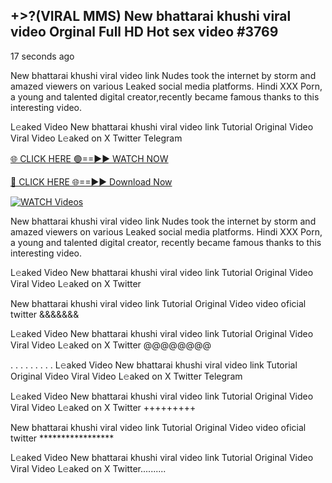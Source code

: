 ## +>?(VIRAL MMS) New bhattarai khushi viral video Orginal Full HD Hot sex video #3769

17 seconds ago

New bhattarai khushi viral video link Nudes took the internet by storm and amazed viewers on various Leaked social media platforms. Hindi XXX Porn, a young and talented digital creator,recently became famous thanks to this interesting video.

L𝚎aked Video New bhattarai khushi viral video link Tutorial Original Video Viral Video L𝚎aked on X Twitter Telegram

[🌐 CLICK HERE 🟢==►► WATCH NOW](https://dekho-ki-hoy-07-2k25.blogspot.com/2025/01/viral-tv.html)

[🔴 CLICK HERE 🌐==►► Download Now](https://dekho-ki-hoy-07-2k25.blogspot.com/2025/01/viral-tv.html)

[![WATCH Videos](https://i.imgur.com/KtWmlQT.gif)](https://dekho-ki-hoy-07-2k25.blogspot.com/2025/01/viral-tv.html)

New bhattarai khushi viral video link Nudes took the internet by storm and amazed viewers on various Leaked social media platforms. Hindi XXX Porn, a young and talented digital creator, recently became famous thanks to this interesting video.

L𝚎aked Video New bhattarai khushi viral video link Tutorial Original Video Viral Video L𝚎aked on X Twitter

New bhattarai khushi viral video link Tutorial Original Video video oficial twitter &&&&&&&

L𝚎aked Video New bhattarai khushi viral video link Tutorial Original Video Viral Video L𝚎aked on X Twitter @@@@@@@@

. . . . . . . . . L𝚎aked Video New bhattarai khushi viral video link Tutorial Original Video Viral Video L𝚎aked on X Twitter Telegram

L𝚎aked Video New bhattarai khushi viral video link Tutorial Original Video Viral Video L𝚎aked on X Twitter +++++++++

New bhattarai khushi viral video link Tutorial Original Video video oficial twitter *****************

L𝚎aked Video New bhattarai khushi viral video link Tutorial Original Video Viral Video L𝚎aked on X Twitter..........